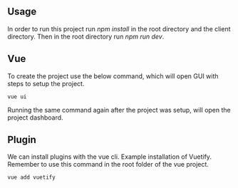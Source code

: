 ## Usage

In order to run this project run _npm install_ in the root directory and the client directory. Then in the root directory run _npm run dev_.

## Vue

To create the project use the below command, which will open GUI with steps to setup the project.

```
vue ui
```

Running the same command again after the project was setup, will open the project dashboard.

## Plugin

We can install plugins with the vue cli. Example installation of Vuetify. Remember to use this command in the root folder of the vue project.

```
vue add vuetify
```

